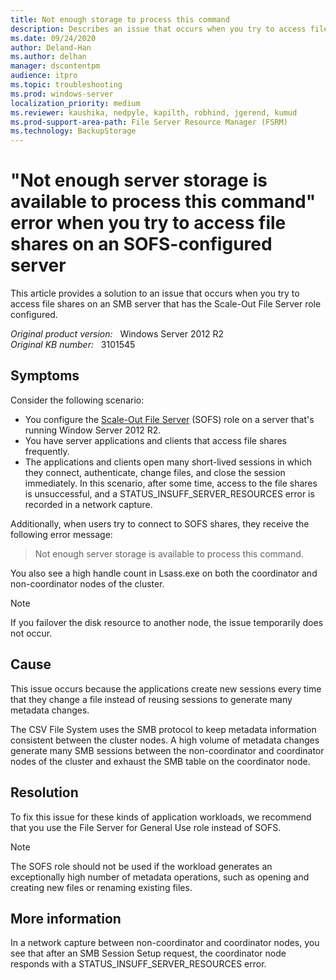 ```yaml
---
title: Not enough storage to process this command
description: Describes an issue that occurs when you try to access file shares on an SMB server that has the Scale-Out File Server role configured. Provides a resolution.
ms.date: 09/24/2020
author: Deland-Han 
ms.author: delhan
manager: dscontentpm
audience: itpro
ms.topic: troubleshooting
ms.prod: windows-server
localization_priority: medium
ms.reviewer: kaushika, nedpyle, kapilth, robhind, jgerend, kumud
ms.prod-support-area-path: File Server Resource Manager (FSRM)
ms.technology: BackupStorage
---
```

# "Not enough server storage is available to process this command" error when you try to access file shares on an SOFS-configured server

This article provides a solution to an issue that occurs when you try to access file shares on an SMB server that has the Scale-Out File Server role configured.

_Original product version:_ &nbsp; Windows Server 2012 R2  
_Original KB number:_ &nbsp; 3101545

## Symptoms

Consider the following scenario:

- You configure the [Scale-Out File Server](https://technet.microsoft.com/library/hh831349.aspx)  (SOFS) role on a server that's running Window Server 2012 R2.
- You have server applications and clients that access file shares frequently.
- The applications and clients open many short-lived sessions in which they connect, authenticate, change files, and close the session immediately. In this scenario, after some time, access to the file shares is unsuccessful, and a STATUS_INSUFF_SERVER_RESOURCES error is recorded in a network capture.

Additionally, when users try to connect to SOFS shares, they receive the following error message:

> Not enough server storage is available to process this command.

You also see a high handle count in Lsass.exe on both the coordinator and non-coordinator nodes of the cluster.

> [!NOTE]
> If you failover the disk resource to another node, the issue temporarily does not occur.

## Cause

This issue occurs because the applications create new sessions every time that they change a file instead of reusing sessions to generate many metadata changes.

The CSV File System uses the SMB protocol to keep metadata information consistent between the cluster nodes. A high volume of metadata changes generate many SMB sessions between the non-coordinator and coordinator nodes of the cluster and exhaust the SMB table on the coordinator node.

## Resolution

To fix this issue for these kinds of application workloads, we recommend that you use the File Server for General Use role instead of SOFS.

> [!NOTE]
> The SOFS role should not be used if the workload generates an exceptionally high number of metadata operations, such as opening and creating new files or renaming existing files.

## More information

In a network capture between non-coordinator and coordinator nodes, you see that after an SMB Session Setup request, the coordinator node responds with a STATUS_INSUFF_SERVER_RESOURCES error.
